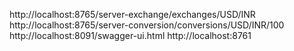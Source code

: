 http://localhost:8765/server-exchange/exchanges/USD/INR
http://localhost:8765/server-conversion/conversions/USD/INR/100
http://localhost:8091/swagger-ui.html
http://localhost:8761